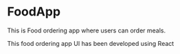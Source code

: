 # FoodApp

This is Food ordering app where users can order meals.

This food ordering app UI has been developed using React
